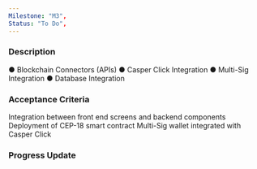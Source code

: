 ```yaml
---
Milestone: "M3",
Status: "To Do",
---
```

<!--lang:en--> 
### Description

● Blockchain Connectors (APIs)
● Casper Click Integration
● Multi-Sig Integration
● Database Integration


### Acceptance Criteria

Integration between front end screens and backend components
Deployment of CEP-18 smart contract
Multi-Sig wallet integrated with Casper Click


### Progress Update
